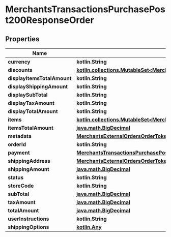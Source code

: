 
# MerchantsTransactionsPurchasePost200ResponseOrder

## Properties
Name | Type | Description | Notes
------------ | ------------- | ------------- | -------------
**currency** | **kotlin.String** |  | 
**discounts** | [**kotlin.collections.MutableSet&lt;MerchantsExternalOrdersOrderTokenCouponsPost200ResponseOrderDiscountsInner&gt;**](MerchantsExternalOrdersOrderTokenCouponsPost200ResponseOrderDiscountsInner.md) |  | 
**displayItemsTotalAmount** | **kotlin.String** |  | 
**displayShippingAmount** | **kotlin.String** |  | 
**displaySubTotal** | **kotlin.String** |  | 
**displayTaxAmount** | **kotlin.String** |  | 
**displayTotalAmount** | **kotlin.String** |  | 
**items** | [**kotlin.collections.MutableSet&lt;MerchantsTransactionsPurchasePost200ResponseOrderItemsInner&gt;**](MerchantsTransactionsPurchasePost200ResponseOrderItemsInner.md) |  | 
**itemsTotalAmount** | [**java.math.BigDecimal**](java.math.BigDecimal.md) |  | 
**metadata** | [**MerchantsExternalOrdersOrderTokenCouponsPost200ResponseOrderMetadata**](MerchantsExternalOrdersOrderTokenCouponsPost200ResponseOrderMetadata.md) |  | 
**orderId** | **kotlin.String** |  | 
**payment** | [**MerchantsTransactionsPurchasePost200ResponseOrderPayment**](MerchantsTransactionsPurchasePost200ResponseOrderPayment.md) |  | 
**shippingAddress** | [**MerchantsExternalOrdersOrderTokenCouponsPost200ResponseOrderShippingAddress**](MerchantsExternalOrdersOrderTokenCouponsPost200ResponseOrderShippingAddress.md) |  | 
**shippingAmount** | [**java.math.BigDecimal**](java.math.BigDecimal.md) |  | 
**status** | **kotlin.String** |  | 
**storeCode** | **kotlin.String** |  | 
**subTotal** | [**java.math.BigDecimal**](java.math.BigDecimal.md) |  | 
**taxAmount** | [**java.math.BigDecimal**](java.math.BigDecimal.md) |  | 
**totalAmount** | [**java.math.BigDecimal**](java.math.BigDecimal.md) |  | 
**userInstructions** | **kotlin.String** |  | 
**shippingOptions** | [**kotlin.Any**](.md) |  |  [optional]




